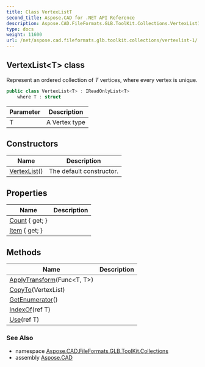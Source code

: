 ```yaml
---
title: Class VertexListT
second_title: Aspose.CAD for .NET API Reference
description: Aspose.CAD.FileFormats.GLB.ToolKit.Collections.VertexList1T class. Represent an ordered collection of T vertices where every vertex is unique
type: docs
weight: 11600
url: /net/aspose.cad.fileformats.glb.toolkit.collections/vertexlist-1/
---
```

## VertexList&lt;T&gt; class

Represent an ordered collection of *T* vertices, where every vertex is unique.

```csharp
public class VertexList<T> : IReadOnlyList<T>
    where T : struct
```

| Parameter | Description |
| --- | --- |
| T | A Vertex type |

## Constructors

| Name | Description |
| --- | --- |
| [VertexList](vertexlist/)() | The default constructor. |

## Properties

| Name | Description |
| --- | --- |
| [Count](../../aspose.cad.fileformats.glb.toolkit.collections/vertexlist-1/count/) { get; } |  |
| [Item](../../aspose.cad.fileformats.glb.toolkit.collections/vertexlist-1/item/) { get; } |  |

## Methods

| Name | Description |
| --- | --- |
| [ApplyTransform](../../aspose.cad.fileformats.glb.toolkit.collections/vertexlist-1/applytransform/)(Func&lt;T, T&gt;) |  |
| [CopyTo](../../aspose.cad.fileformats.glb.toolkit.collections/vertexlist-1/copyto/)(VertexList) |  |
| [GetEnumerator](../../aspose.cad.fileformats.glb.toolkit.collections/vertexlist-1/getenumerator/)() |  |
| [IndexOf](../../aspose.cad.fileformats.glb.toolkit.collections/vertexlist-1/indexof/)(ref T) |  |
| [Use](../../aspose.cad.fileformats.glb.toolkit.collections/vertexlist-1/use/)(ref T) |  |

### See Also

* namespace [Aspose.CAD.FileFormats.GLB.ToolKit.Collections](../../aspose.cad.fileformats.glb.toolkit.collections/)
* assembly [Aspose.CAD](../../)


